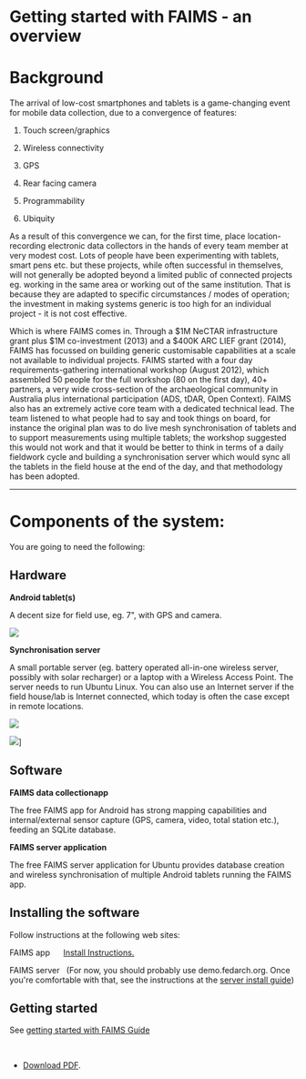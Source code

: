 Getting started with FAIMS - an overview
=====================================================================================






Background
==========

The arrival of low-cost smartphones and tablets is a game-changing
event for mobile data collection, due to a
convergence of
features:

1.  Touch screen/graphics

2.  Wireless connectivity

3.  GPS

4.  Rear facing camera

5.  Programmability

6.  Ubiquity

As a result of this convergence we can, for the first time, place
location-recording electronic data collectors in the hands of every team
member at very modest cost. Lots of people have been experimenting with
tablets, smart pens etc. but these projects, while often successful in
themselves, will not generally be adopted beyond a limited public of
connected projects eg. working in the same area or working out of the
same institution. That is because they are adapted to specific
circumstances / modes of operation; the investment in making systems
generic is too high for an individual project - it is not cost
effective.

Which is where FAIMS comes in. Through a $1M NeCTAR infrastructure
grant plus $1M co-investment (2013) and a $400K ARC LIEF grant (2014),
FAIMS has focussed on building generic customisable capabilities at a
scale not available to individual projects. FAIMS started with a four
day requirements-gathering international workshop (August 2012), which
assembled 50 people for the full workshop (80 on the first day), 40+
partners, a very wide cross-section of the archaeological community in
Australia plus international participation (ADS, tDAR, Open Context).
FAIMS also has an extremely active core team with a dedicated technical
lead. The team listened to what people had to say and took things on
board, for instance the original plan was to do live mesh
synchronisation of tablets and to support measurements using multiple
tablets; the workshop suggested this would not work and that it would be
better to think in terms of a daily fieldwork cycle and building a
synchronisation server which would sync all the tablets in the field
house at the end of the day, and that methodology has been
adopted.

------------------------------------------------------------------------

Components of the system:
=========================

You are going to need the following:

Hardware
--------

**Android tablet(s)**

A decent size for field use, eg. 7\", with GPS and
camera. 

![](https://encrypted-tbn0.gstatic.com/images?q=tbn:ANd9GcSeq9d-b2wJastJ3DVuiTWQqQ5phyW2_nrjX7qVAWAOb8s7kYLt)

**Synchronisation server**

A small portable server (eg. battery operated all-in-one wireless
server, possibly with solar recharger) or a laptop with a Wireless
Access Point. The server needs to run Ubuntu Linux. You can also use an
Internet server if the field house/lab is Internet connected, which
today is often the case except in remote
locations.

![](http://www.simplybetterit.com.au/media/catalog/product/cache/1/image/9df78eab33525d08d6e5fb8d27136e95/e/b/eb10071_2.jpg)

![](http://www.solarjoos.com/wp-content/uploads/2010/06/product-image-4.jpg)]

Software
--------

**FAIMS data collectionapp**


The free FAIMS app for Android has strong mapping capabilities and
internal/external sensor capture (GPS, camera, video, total station
etc.), feeding an SQLite database.


**FAIMS server application**





The free FAIMS server application for Ubuntu provides database creation
and wireless synchronisation of multiple Android tablets running the
FAIMS app.



Installing the software
-----------------------

Follow instructions at the following web sites:

FAIMS app      [Install Instructions.](../getting-started)

FAIMS server   (For now, you should probably use
demo.fedarch.org. Once you're comfortable with that, see the
instructions at the [server install guide](../Install+and+Run+the+FAIMS+Server))



Getting started
---------------

See [getting started with FAIMS Guide](../getting-started)

 
-  [Download PDF](.../FAIMS-GettingStarted).
